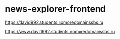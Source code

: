 # news-explorer-frontend

https://david992.students.nomoredomainssbs.ru

https://www.david992.students.nomoredomainssbs.ru